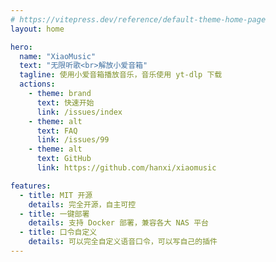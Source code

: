 ```yaml
---
# https://vitepress.dev/reference/default-theme-home-page
layout: home

hero:
  name: "XiaoMusic"
  text: "无限听歌<br>解放小爱音箱"
  tagline: 使用小爱音箱播放音乐，音乐使用 yt-dlp 下载
  actions:
    - theme: brand
      text: 快速开始
      link: /issues/index
    - theme: alt
      text: FAQ
      link: /issues/99
    - theme: alt
      text: GitHub
      link: https://github.com/hanxi/xiaomusic

features:
  - title: MIT 开源
    details: 完全开源，自主可控
  - title: 一键部署
    details: 支持 Docker 部署，兼容各大 NAS 平台
  - title: 口令自定义
    details: 可以完全自定义语音口令，可以写自己的插件
---
```



